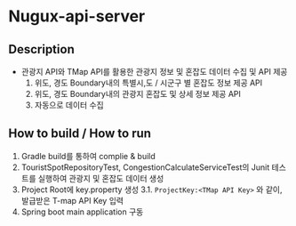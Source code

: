 # Nugux-api-server


## Description
- 관광지 API와 TMap API를 활용한 관광지 정보 및 혼잡도 데이터 수집 및 API 제공
    1. 위도, 경도 Boundary내의 특별시,도 / 시군구 별 혼잡도 정보 제공 API
    2. 위도, 경도 Boundary내의 관광지 혼잡도 및 상세 정보 제공 API
    3. 자동으로 데이터 수집

## How to build / How to run
1. Gradle build를 통하여 complie & build
2. TouristSpotRepositoryTest, CongestionCalculateServiceTest의 Junit 테스트를 실행하여 관광지 및 혼잡도 데이터 생성
3. Project Root에 key.property 생성
3.1. ```ProjectKey:<TMap API Key>``` 와 같이, 발급받은 T-map API Key 입력
4. Spring boot main application 구동

